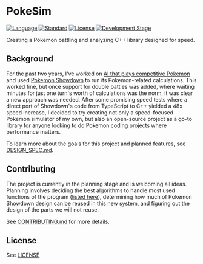 # PokeSim
[![Language](https://img.shields.io/badge/language-C++-blue.svg)](https://isocpp.org/)
[![Standard](https://img.shields.io/badge/C%2B%2B-17-blue.svg)](https://en.wikipedia.org/wiki/C%2B%2B#Standardization)
[![License](https://img.shields.io/badge/license-BSD-blue.svg)](LICENSE)
[![Development Stage](https://img.shields.io/badge/development%20stage-planning-orange)](CONTRIBUTING.md)

Creating a Pokemon battling and analyzing C++ library designed for speed.

## Background
For the past two years, I've worked on [AI that plays competitive Pokemon](https://www.youtube.com/watch?v=rhvj7CmTRkg) and used [Pokemon Showdown](https://github.com/smogon/Pokemon-Showdown) to run its Pokemon-related calculations.
This worked fine, but once support for double battles was added, where waiting minutes for just one turn's worth of calculations was the norm, it was clear a new approach was needed.
After some promising speed tests where a direct port of Showdown's code from TypeScript to C++ yielded a 48x speed increase, I decided to try creating not only a speed-focused Pokemon simulator of my own, but also an open-source project as a go-to library for anyone looking to do Pokemon coding projects where performance matters.

To learn more about the goals for this project and planned features, see [DESIGN_SPEC.md](DESIGN_SPEC.md).

## Contributing

The project is currently in the planning stage and is welcoming all ideas. Planning involves deciding the best algorithms to handle most used functions of the program ([listed here](DESIGN_SPEC.md#critical-places-for-high-performance)), determining how much of Pokemon Showdown design can be reused in this new system, and figuring out the design of the parts we will not reuse.

See [CONTRIBUTING.md](CONTRIBUTING.md) for more details.

## License
See [LICENSE](LICENSE)

